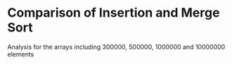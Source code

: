 # Comparison of Insertion and Merge Sort

Analysis for the arrays including 300000, 500000, 1000000 and 10000000 elements

